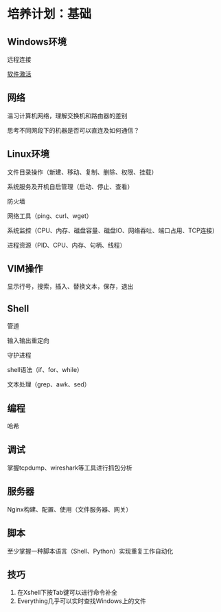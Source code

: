 
# 培养计划：基础



## Windows环境

远程连接

[软件激活](../效率/激活.md)



## 网络

温习计算机网络，理解交换机和路由器的差别

思考不同网段下的机器是否可以直连及如何通信？



## Linux环境

文件目录操作（新建、移动、复制、删除、权限、挂载）

系统服务及开机自启管理（启动、停止、查看）

防火墙

网络工具（ping、curl、wget）

系统监控（CPU、内存、磁盘容量、磁盘IO、网络吞吐、端口占用、TCP连接）

进程资源（PID、CPU、内存、句柄、线程）



## VIM操作

显示行号，搜索，插入、替换文本，保存，退出



## Shell

管道

输入输出重定向

守护进程

shell语法（if、for、while）

文本处理（grep、awk、sed）



## 编程

哈希



## 调试

掌握tcpdump、wireshark等工具进行抓包分析



## 服务器

Nginx构建、配置、使用（文件服务器、网关）



## 脚本

至少掌握一种脚本语言（Shell、Python）实现重复工作自动化



## 技巧

1. 在Xshell下按Tab键可以进行命令补全
2. Everything几乎可以实时查找Windows上的文件

